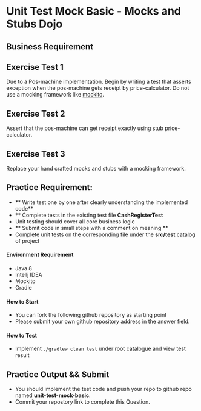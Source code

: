 # Unit Test Mock Basic - Mocks and Stubs Dojo 

## Business Requirement

Exercise Test 1
----------
Due to a Pos-machine implementation.
Begin by writing a test that asserts exception when the pos-machine gets receipt by price-calculator.
Do not use a mocking framework like [mockito](https://site.mockito.org/).

Exercise Test 2
----------
Assert that the pos-machine can get receipt exactly using stub price-calculator.

Exercise Test 3
----------
Replace your hand crafted mocks and stubs with a mocking framework.


## Practice Requirement:
- ** Write test one by one after clearly understanding the implemented code**
- ** Complete tests in the existing test file **CashRegisterTest**
- Unit testing should cover all core business logic
- ** Submit code in small steps with a comment on meaning **
- Complete unit tests on the corresponding file under the **src/test** catalog of project

#### Environment Requirement
- Java 8
- Intellj IDEA
- Mockito
- Gradle

#### How to Start

- You can fork the following github repository as starting point  
- Please submit your own github repository address in the answer field.  


#### How to Test
- Implement `./gradlew clean test` under root catalogue and view test result
 
## Practice Output && Submit
- You should implement the test code and push your repo to github repo named **unit-test-mock-basic**.
- Commit your repostory link to complete this Question.

